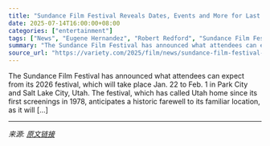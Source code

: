 ```yaml
---
title: "Sundance Film Festival Reveals Dates, Events and More for Last Hurrah In Park City"
date: 2025-07-14T16:00:00+08:00
categories: ["entertainment"]
tags: ["News", "Eugene Hernandez", "Robert Redford", "Sundance Film Festival"]
summary: "The Sundance Film Festival has announced what attendees can expect from its 2026 festival, which will take place Jan. 22 to Feb. 1 in Park City and Salt Lake City, Utah. The festival, which has called"
source_url: "https://variety.com/2025/film/news/sundance-film-festival-dates-2026-park-city-1236452743/"
---
```


The Sundance Film Festival has announced what attendees can expect from its 2026 festival, which will take place Jan. 22 to Feb. 1 in Park City and Salt Lake City, Utah. The festival, which has called Utah home since its first screenings in 1978, anticipates a historic farewell to its familiar location, as it will [&#8230;]

---

*来源: [原文链接](https://variety.com/2025/film/news/sundance-film-festival-dates-2026-park-city-1236452743/)*
